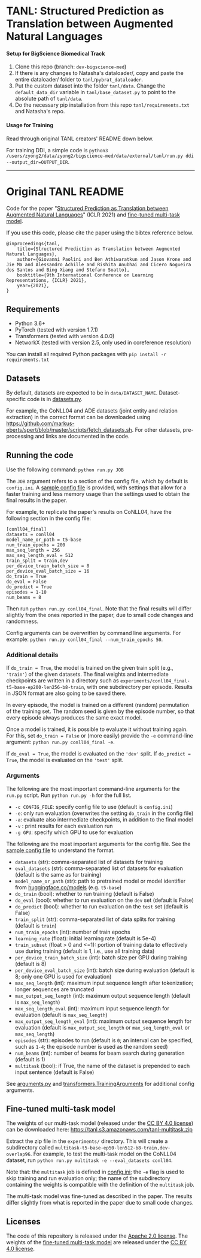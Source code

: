 # TANL: Structured Prediction as Translation between Augmented Natural Languages

#### Setup for BigScience Biomedical Track
1. Clone this repo (branch: `dev-bigscience-med`)
2. If there is any changes to Natasha's dataloader/, copy and paste the entire dataloader/ folder to `tanl/pybrat_dataloader`.
3. Put the custom dataset into the folder `tanl/data`. Change the `default_data_dir` variable in `tanl/base_dataset.py` to point to the absolute path of `tanl/data`.
4. Do the necessary pip installation from this repo `tanl/requirements.txt` and Natasha's repo.

#### Usage for Training
Read through original TANL creators' README down below. 

For training DDI, a simple code is `python3 /users/zyong2/data/zyong2/bigscience-med/data/external/tanl/run.py ddi --output_dir=OUTPUT_DIR`.


---
# Original TANL README
Code for the paper "[Structured Prediction as Translation between Augmented Natural Languages](http://arxiv.org/abs/2101.05779)" (ICLR 2021) and [fine-tuned multi-task model](#fine-tuned-multi-task-model).

If you use this code, please cite the paper using the bibtex reference below.
```
@inproceedings{tanl,
    title={Structured Prediction as Translation between Augmented Natural Languages},
    author={Giovanni Paolini and Ben Athiwaratkun and Jason Krone and Jie Ma and Alessandro Achille and Rishita Anubhai and Cicero Nogueira dos Santos and Bing Xiang and Stefano Soatto},
    booktitle={9th International Conference on Learning Representations, {ICLR} 2021},
    year={2021},
}
```


## Requirements

- Python 3.6+
- PyTorch (tested with version 1.7.1)
- Transformers (tested with version 4.0.0)
- NetworkX (tested with version 2.5, only used in coreference resolution)

You can install all required Python packages with `pip install -r requirements.txt`


## Datasets

By default, datasets are expected to be in `data/DATASET_NAME`.
Dataset-specific code is in [datasets.py](datasets.py).

For example, the CoNLL04 and ADE datasets (joint entity and relation extraction) in the correct format can be downloaded using https://github.com/markus-eberts/spert/blob/master/scripts/fetch_datasets.sh.
For other datasets, pre-processing and links are documented in the code.



## Running the code

Use the following command:
`python run.py JOB`

The `JOB` argument refers to a section of the config file, which by default is `config.ini`.
A [sample config file](config.ini) is provided, with settings that allow for a faster training and less memory usage than the settings used to obtain the final results in the paper.

For example, to replicate the paper's results on CoNLL04, have the following section in the config file:
```
[conll04_final]
datasets = conll04
model_name_or_path = t5-base
num_train_epochs = 200
max_seq_length = 256
max_seq_length_eval = 512
train_split = train,dev
per_device_train_batch_size = 8
per_device_eval_batch_size = 16
do_train = True
do_eval = False
do_predict = True
episodes = 1-10
num_beams = 8
```
Then run `python run.py conll04_final`.
Note that the final results will differ slightly from the ones reported in the paper, due to small code changes and randomness.

Config arguments can be overwritten by command line arguments.
For example: `python run.py conll04_final --num_train_epochs 50`.


### Additional details

If `do_train = True`, the model is trained on the given train split (e.g., `'train'`) of the given datasets.
The final weights and intermediate checkpoints are written in a directory such as `experiments/conll04_final-t5-base-ep200-len256-b8-train`, with one subdirectory per episode.
Results in JSON format are also going to be saved there.

In every episode, the model is trained on a different (random) permutation of the training set.
The random seed is given by the episode number, so that every episode always produces the same exact model.

Once a model is trained, it is possible to evaluate it without training again.
For this, set `do_train = False` or (more easily) provide the `-e` command-line argument: `python run.py conll04_final -e`.

If `do_eval = True`, the model is evaluated on the `'dev'` split.
If `do_predict = True`, the model is evaluated on the `'test'` split.


### Arguments

The following are the most important command-line arguments for the `run.py` script.
Run `python run.py -h` for the full list.

- `-c CONFIG_FILE`: specify config file to use (default is `config.ini`)
- `-e`: only run evaluation (overwrites the setting `do_train` in the config file)
- `-a`: evaluate also intermediate checkpoints, in addition to the final model
- `-v` : print results for each evaluation run
- `-g GPU`: specify which GPU to use for evaluation

The following are the most important arguments for the config file. 
See the [sample config file](config.ini) to understand the format.

- `datasets` (str): comma-separated list of datasets for training
- `eval_datasets` (str): comma-separated list of datasets for evaluation (default is the same as for training)
- `model_name_or_path` (str): path to pretrained model or model identifier from [huggingface.co/models](https://huggingface.co/models) (e.g. `t5-base`)
- `do_train` (bool): whether to run training (default is False)
- `do_eval` (bool): whether to run evaluation on the `dev` set (default is False)
- `do_predict` (bool): whether to run evaluation on the `test` set (default is False)
- `train_split` (str): comma-separated list of data splits for training (default is `train`)
- `num_train_epochs` (int): number of train epochs
- `learning_rate` (float): initial learning rate (default is 5e-4)
- `train_subset` (float > 0 and <=1): portion of training data to effectively use during training (default is 1, i.e., use all training data)
- `per_device_train_batch_size` (int): batch size per GPU during training (default is 8)
- `per_device_eval_batch_size` (int): batch size during evaluation (default is 8; only one GPU is used for evaluation)
- `max_seq_length` (int): maximum input sequence length after tokenization; longer sequences are truncated
- `max_output_seq_length` (int): maximum output sequence length (default is `max_seq_length`)
- `max_seq_length_eval` (int): maximum input sequence length for evaluation (default is `max_seq_length`)
- `max_output_seq_length_eval` (int): maximum output sequence length for evaluation (default is `max_output_seq_length` or `max_seq_length_eval` or `max_seq_length`)
- `episodes` (str): episodes to run (default is `0`; an interval can be specified, such as `1-4`; the episode number is used as the random seed)
- `num_beams` (int): number of beams for beam search during generation (default is 1)
- `multitask` (bool): if True, the name of the dataset is prepended to each input sentence (default is False)

See [arguments.py](arguments.py) and [transformers.TrainingArguments](https://github.com/huggingface/transformers/blob/master/src/transformers/training_args.py) for additional config arguments.


## Fine-tuned multi-task model

The weights of our multi-task model (released under the [CC BY 4.0 license](https://creativecommons.org/licenses/by/4.0/)) can be downloaded here: https://tanl.s3.amazonaws.com/tanl-multitask.zip

Extract the zip file in the `experiments/` directory. This will create a subdirectory called `multitask-t5-base-ep50-len512-b8-train,dev-overlap96`. For example, to test the multi-task model on the CoNLL04 dataset, run `python run.py multitask -e --eval_datasets conll04`.

Note that: the `multitask` job is defined in [config.ini](config.ini); the `-e` flag is used to skip training and run evaluation only; the name of the subdirectory containing the weights is compatible with the definition of the `multitask` job.

The multi-task model was fine-tuned as described in the paper. The results differ slightly from what is reported in the paper due to small code changes.


## Licenses

The code of this repository is released under the [Apache 2.0 license](LICENSE).
The weights of the [fine-tuned multi-task model](#fine-tuned-multi-task-model) are released under the [CC BY 4.0 license](https://creativecommons.org/licenses/by/4.0/).
